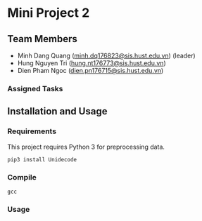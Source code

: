 # Mini Project 2
## Team Members
- Minh Dang Quang (minh.dq176823@sis.hust.edu.vn) (leader)
- Hung Nguyen Tri (hung.nt176773@sis.hust.edu.vn)
- Dien Pham Ngoc (dien.pn176715@sis.hust.edu.vn)

### Assigned Tasks


## Installation and Usage
### Requirements
This project requires Python 3 for preprocessing data.

```
pip3 install Unidecode
```
### Compile
```
gcc
```

### Usage
